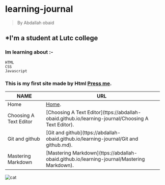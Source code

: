 # learning-journal
> By Abdallah obaid

## *I'm a student at Lutc college

### Im learning about :-
```
HTML
CSS
Javascript
```

### This is my first site made by Html [Press me](https://midnightbluepungentservers.abdallahobaid.repl.co/).
**NAME** | **URL**
------------ | -------------
Home | [Home](https://abdallah-obaid.github.io/learning-journal/).
Choosing A Text Editor | [Choosing A Text Editor](ttps://abdallah-obaid.github.io/learning-journal/Choosing A Text Editor).
Git and github | [Git and github](ttps://abdallah-obaid.github.io/learning-journal/Git and github.md).
Mastering Markdown | [Mastering Markdown](ttps://abdallah-obaid.github.io/learning-journal/Mastering Markdown).




![cat](https://as1.ftcdn.net/jpg/01/93/38/40/500_F_193384026_F34lj9rX9W4ixlVZBrTJmijK010Tdv0j.jpg)

